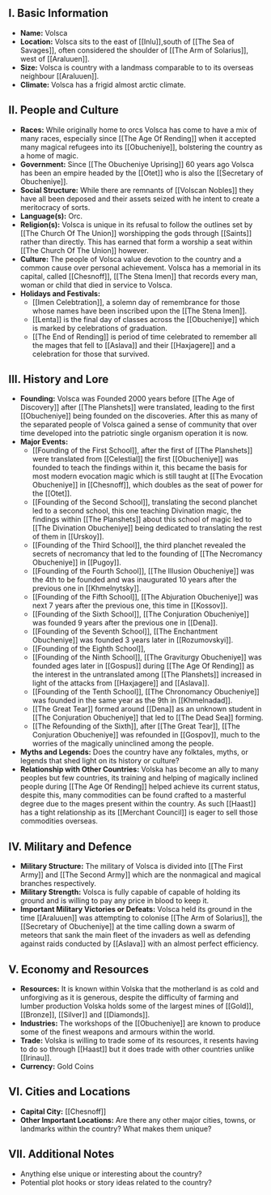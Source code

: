 ## **I. Basic Information**

- **Name:** Volsca
- **Location:** Volsca sits to the east of [[Inlu]],south of [[The Sea of Savages]], often considered the shoulder of [[The Arm of Solarius]], west of [[Araluuen]].
- **Size:** Volsca is country with a landmass comparable to to its overseas neighbour [[Araluuen]].
- **Climate:** Volsca has a frigid almost arctic climate.

## **II. People and Culture**

- **Races:** While originally home to orcs Volsca has come to have a mix of many races, especially since [[The Age Of Rending]] when it accepted many magical refugees into its [[Obucheniye]], bolstering the country as a home of magic.
- **Government:** Since [[The Obucheniye Uprising]] 60 years ago Volsca has been an empire headed by the [[Otet]] who is also the [[Secretary of Obucheniye]].
- **Social Structure:** While there are remnants of [[Volscan Nobles]] they have all been deposed and their assets seized with he intent to create a meritocracy of sorts.
- **Language(s):** Orc.
- **Religion(s):** Volsca is unique in its refusal to follow the outlines set by [[The Church Of The Union]] worshipping the gods through [[Saints]] rather than directly. This has earned that form a worship a seat within [[The Church Of The Union]] however.
- **Culture:** The people of Volsca value devotion to the country and a common cause over personal achievement. Volsca has a memorial in its capital,  called [[Chesnoff]], [[The Stena Imen]] that records every man, woman or child that died in service to Volsca.
- **Holidays and Festivals:** 
	- [[Imen Celebtration]], a solemn day of remembrance for those whose names have been inscribed upon the [[The Stena Imen]].
	- [[Lenta]] is the final day of classes across the [[Obucheniye]] which is marked by celebrations of graduation.
	- [[The End of Rending]] is period of time celebrated to remember all the mages that fell to [[Aslava]] and their [[Haxjagere]] and a celebration for those that survived.

## **III. History and Lore**

- **Founding:** Volsca was Founded 2000 years before [[The Age of Discovery]] after [[The Planshets]] were translated, leading to the first [[Obucheniye]] being founded on the discoveries. After this as many of the separated people of Volsca gained a sense of community that over time developed into the patriotic single organism operation it is now.
- **Major Events:** 
	- [[Founding of the First School]], after the first of [[The Planshets]] were translated from [[Celestial]] the first [[Obucheniye]] was founded to teach the findings within it, this became the basis for most modern evocation magic which is still taught at [[The Evocation Obucheniye]] in [[Chesnoff]], which doubles as the seat of power for the [[Otet]].
	- [[Founding of the Second School]], translating the second planchet led to a second school, this one teaching Divination magic, the findings within [[The Planshets]] about this school of magic led to [[The Divination Obucheniye]] being dedicated to translating the rest of them in [[Urskoy]].
	- [[Founding of the Third School]], the third planchet revealed the secrets of necromancy that led to the founding of [[The Necromancy Obucheniye]] in [[Pugoy]].
	- [[Founding of the Fourth School]], [[The Illusion Obucheniye]] was the 4th to be founded and was inaugurated 10 years after the previous one in [[Khmelnytsky]].
	- [[Founding of the Fifth School]], [[The Abjuration Obucheniye]] was next 7 years after the previous one, this time in [[Kossov]].
	- [[Founding of the Sixth School]], [[The Conjuration Obucheniye]] was founded 9 years after the previous one in [[Dena]].
	- [[Founding of the Seventh School]], [[The Enchantment Obucheniye]] was founded 3 years later in [[Rozumovskyi]].
	- [[Founding of the Eighth School]], 
	- [[Founding of the Ninth School]], [[The Graviturgy Obucheniye]] was founded ages later in [[Gospus]] during [[The Age Of Rending]] as the interest in the untranslated among [[The Planshets]] increased in light of the attacks from [[Haxjagere]] and [[Aslava]]. 
	- [[Founding of the Tenth School]], [[The Chronomancy Obucheniye]] was founded in the same year as the 9th in [[Khmelnadad]].
	- [[The Great Tear]] formed around [[Dena]] as an unknown student in [[The Conjuration Obucheniye]] that led to [[The Dead Sea]] forming.
	- [[The Refounding of the Sixth]], after [[The Great Tear]], [[The Conjuration Obucheniye]] was refounded in [[Gospov]], much to the worries of the magically uninclined among the people.
- **Myths and Legends:** Does the country have any folktales, myths, or legends that shed light on its history or culture?
- **Relationship with Other Countries:** Volska has become an ally to many peoples but few countries, its training and helping of magically inclined people during [[The Age Of Rending]] helped achieve its current status, despite this, many commodities can be found crafted to a masterful degree due to the mages present within the country. As such [[Haast]] has a tight relationship as its [[Merchant Council]] is eager to sell those commodities overseas.

## **IV. Military and Defence**

- **Military Structure:** The military of Volsca is divided into [[The First Army]] and [[The Second Army]] which are the nonmagical and magical branches respectively.
- **Military Strength:** Volsca is fully capable of capable of holding its ground and is willing to pay any price in blood to keep it.
- **Important Military Victories or Defeats:** Volsca held its ground in the time [[Araluuen]] was attempting to colonise [[The Arm of Solarius]], the [[Secretary of Obucheniye]] at the time calling down a swarm of meteors that sank the main fleet of the invaders as well as defending against raids conducted by [[Aslava]] with an almost perfect efficiency.

## **V. Economy and Resources**

- **Resources:** It is known within Volska that the motherland is as cold and unforgiving as it is generous, despite the difficulty of farming and lumber production Volska holds some of the largest mines of [[Gold]], [[Bronze]], [[Silver]] and [[Diamonds]].
- **Industries:** The workshops of the [[Obucheniye]] are known to produce some of the finest weapons and armours within the world.
- **Trade:** Volska is willing to trade some of its resources, it resents having to do so through [[Haast]] but it does trade with other countries unlike [[Irinau]].
- **Currency:** Gold Coins

## **VI. Cities and Locations**

- **Capital City:** [[Chesnoff]]
- **Other Important Locations:** Are there any other major cities, towns, or landmarks within the country? What makes them unique?

## **VII. Additional Notes**

- Anything else unique or interesting about the country?
- Potential plot hooks or story ideas related to the country?